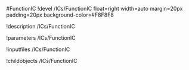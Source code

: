 <!-- MOOSE Object Documentation Stub: Remove this when content is added. -->
#FunctionIC
!devel /ICs/FunctionIC float=right width=auto margin=20px padding=20px background-color=#F8F8F8

!description /ICs/FunctionIC

!parameters /ICs/FunctionIC

!inputfiles /ICs/FunctionIC

!childobjects /ICs/FunctionIC
